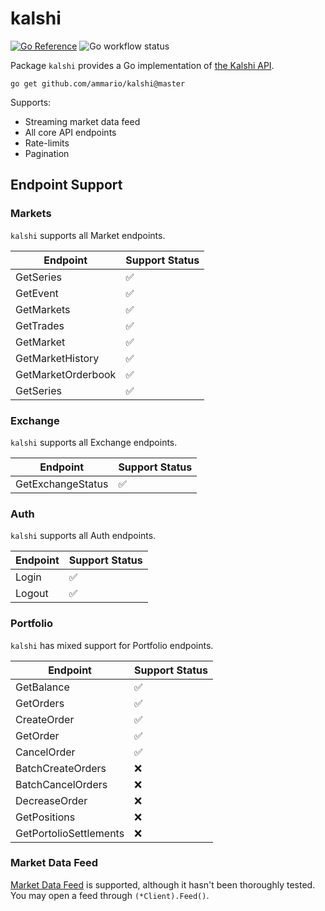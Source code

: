 # kalshi
[![Go Reference](https://pkg.go.dev/badge/github.com/ammario/kalshi.svg)](https://pkg.go.dev/github.com/ammario/kalshi@master)
![Go workflow status](https://github.com/ammario/kalshi/.github/workflows/go.yaml/badge.svg)


Package `kalshi` provides a Go implementation of [the Kalshi API](https://trading-api.readme.io/reference/getting-started).

```
go get github.com/ammario/kalshi@master
```

Supports:
* Streaming market data feed
* All core API endpoints
* Rate-limits
* Pagination

## Endpoint Support

### Markets

`kalshi` supports all Market endpoints.

| Endpoint           | Support Status |
| ------------------ | -------------- |
| GetSeries          | ✅              |
| GetEvent           | ✅              |
| GetMarkets         | ✅              |
| GetTrades          | ✅              |
| GetMarket          | ✅              |
| GetMarketHistory   | ✅              |
| GetMarketOrderbook | ✅              |
| GetSeries          | ✅              |

### Exchange
`kalshi` supports all Exchange endpoints.

| Endpoint          | Support Status |
| ----------------- | -------------- |
| GetExchangeStatus | ✅              |

### Auth

`kalshi` supports all Auth endpoints.

| Endpoint | Support Status |
| -------- | -------------- |
| Login    | ✅              |
| Logout   | ✅              |

### Portfolio

`kalshi` has mixed support for Portfolio endpoints.

| Endpoint               | Support Status |
| ---------------------- | -------------- |
| GetBalance             | ✅              |
| GetOrders              | ✅              |
| CreateOrder            | ✅              |
| GetOrder               | ✅              |
| CancelOrder            | ✅              |
| BatchCreateOrders      | ❌              |
| BatchCancelOrders      | ❌              |
| DecreaseOrder          | ❌              |
| GetPositions           | ❌              |
| GetPortolioSettlements | ❌              |

### Market Data Feed 

[Market Data Feed](https://trading-api.readme.io/reference/introduction) is supported, although it hasn't been thoroughly tested. You may open a feed through `(*Client).Feed()`.